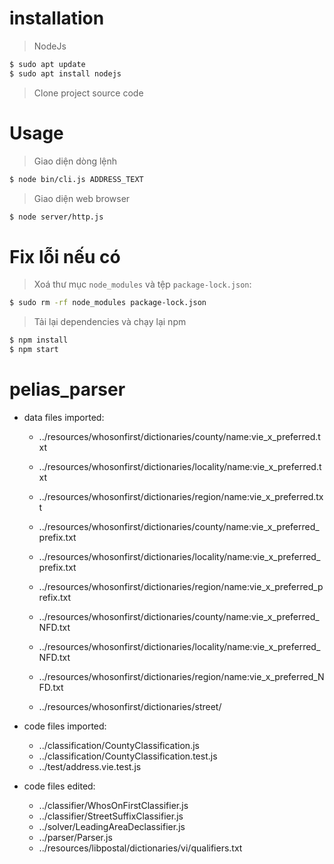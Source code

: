 # installation
> NodeJs
```bash
$ sudo apt update
$ sudo apt install nodejs
```
> Clone project source code
# Usage
> Giao diện dòng lệnh
```bash
$ node bin/cli.js ADDRESS_TEXT
```
> Giao diện web browser
```bash
$ node server/http.js
```
# Fix lỗi nếu có
> Xoá thư mục ```node_modules``` và tệp ```package-lock.json```:
```bash
$ sudo rm -rf node_modules package-lock.json
```
> Tải lại dependencies và chạy lại npm
```bash
$ npm install
$ npm start
```

# pelias_parser

- data files imported:
    - ../resources/whosonfirst/dictionaries/county/name:vie_x_preferred.txt
    - ../resources/whosonfirst/dictionaries/locality/name:vie_x_preferred.txt
    - ../resources/whosonfirst/dictionaries/region/name:vie_x_preferred.txt

    - ../resources/whosonfirst/dictionaries/county/name:vie_x_preferred_prefix.txt
    - ../resources/whosonfirst/dictionaries/locality/name:vie_x_preferred_prefix.txt
    - ../resources/whosonfirst/dictionaries/region/name:vie_x_preferred_prefix.txt
    
    - ../resources/whosonfirst/dictionaries/county/name:vie_x_preferred_NFD.txt
    - ../resources/whosonfirst/dictionaries/locality/name:vie_x_preferred_NFD.txt
    - ../resources/whosonfirst/dictionaries/region/name:vie_x_preferred_NFD.txt

    - ../resources/whosonfirst/dictionaries/street/

- code files imported:
    - ../classification/CountyClassification.js
    - ../classification/CountyClassification.test.js
    - ../test/address.vie.test.js

- code files edited:
    - ../classifier/WhosOnFirstClassifier.js
    - ../classifier/StreetSuffixClassifier.js
    - ../solver/LeadingAreaDeclassifier.js
    - ../parser/Parser.js
    - ../resources/libpostal/dictionaries/vi/qualifiers.txt
